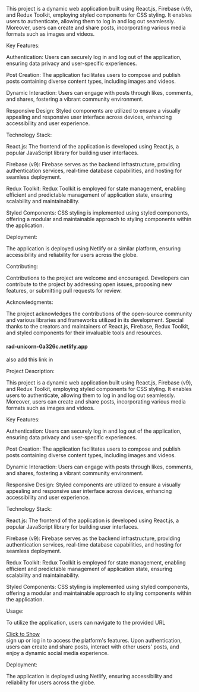 <!-- @format -->

This project is a dynamic web application built using React.js, Firebase (v9), and Redux Toolkit, employing styled components for CSS styling. It enables users to authenticate, allowing them to log in and log out seamlessly. Moreover, users can create and share posts, incorporating various media formats such as images and videos.

Key Features:

Authentication: Users can securely log in and log out of the application, ensuring data privacy and user-specific experiences.

Post Creation: The application facilitates users to compose and publish posts containing diverse content types, including images and videos.

Dynamic Interaction: Users can engage with posts through likes, comments, and shares, fostering a vibrant community environment.

Responsive Design: Styled components are utilized to ensure a visually appealing and responsive user interface across devices, enhancing accessibility and user experience.

Technology Stack:

React.js: The frontend of the application is developed using React.js, a popular JavaScript library for building user interfaces.

Firebase (v9): Firebase serves as the backend infrastructure, providing authentication services, real-time database capabilities, and hosting for seamless deployment.

Redux Toolkit: Redux Toolkit is employed for state management, enabling efficient and predictable management of application state, ensuring scalability and maintainability.

Styled Components: CSS styling is implemented using styled components, offering a modular and maintainable approach to styling components within the application.

Deployment:

The application is deployed using Netlify or a similar platform, ensuring accessibility and reliability for users across the globe.

Contributing:

Contributions to the project are welcome and encouraged. Developers can contribute to the project by addressing open issues, proposing new features, or submitting pull requests for review.

Acknowledgments:

The project acknowledges the contributions of the open-source community and various libraries and frameworks utilized in its development. Special thanks to the creators and maintainers of React.js, Firebase, Redux Toolkit, and styled components for their invaluable tools and resources.

<h4>rad-unicorn-0a326c.netlify.app</h4> also add this link in

Project Description:

This project is a dynamic web application built using React.js, Firebase (v9), and Redux Toolkit, employing styled components for CSS styling. It enables users to authenticate, allowing them to log in and log out seamlessly. Moreover, users can create and share posts, incorporating various media formats such as images and videos.

Key Features:

Authentication: Users can securely log in and log out of the application, ensuring data privacy and user-specific experiences.

Post Creation: The application facilitates users to compose and publish posts containing diverse content types, including images and videos.

Dynamic Interaction: Users can engage with posts through likes, comments, and shares, fostering a vibrant community environment.

Responsive Design: Styled components are utilized to ensure a visually appealing and responsive user interface across devices, enhancing accessibility and user experience.

Technology Stack:

React.js: The frontend of the application is developed using React.js, a popular JavaScript library for building user interfaces.

Firebase (v9): Firebase serves as the backend infrastructure, providing authentication services, real-time database capabilities, and hosting for seamless deployment.

Redux Toolkit: Redux Toolkit is employed for state management, enabling efficient and predictable management of application state, ensuring scalability and maintainability.

Styled Components: CSS styling is implemented using styled components, offering a modular and maintainable approach to styling components within the application.

Usage:

To utilize the application, users can navigate to the provided URL <div> <a href="rad-unicorn-0a326c.netlify.app and ">Click to Show</a></div>sign up or log in to access the platform's features. Upon authentication, users can create and share posts, interact with other users' posts, and enjoy a dynamic social media experience.

Deployment:

The application is deployed using Netlify, ensuring accessibility and reliability for users across the globe.
